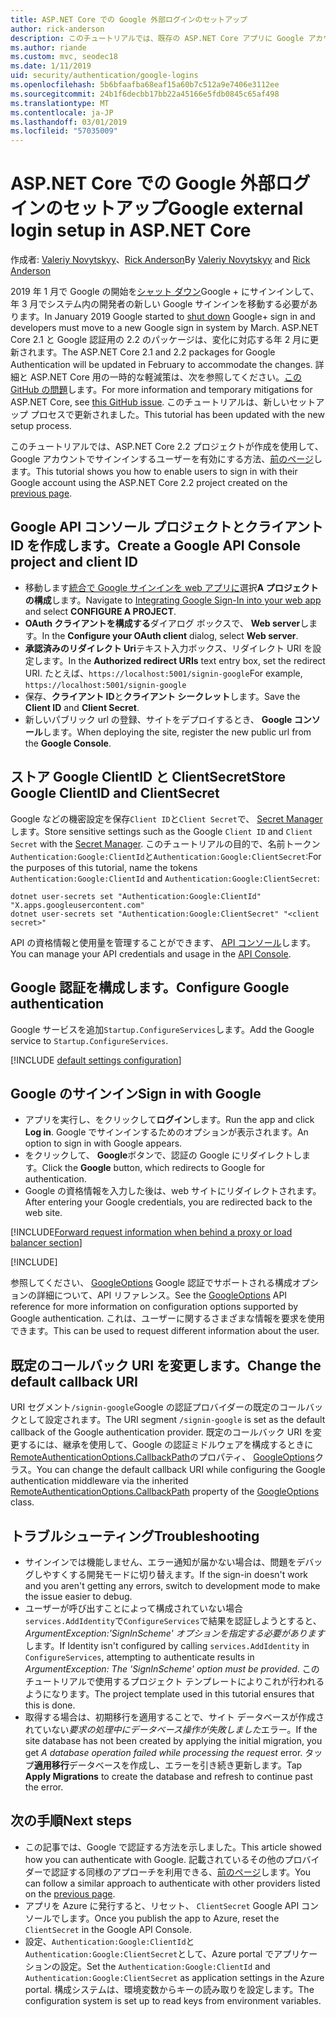 ```yaml
---
title: ASP.NET Core での Google 外部ログインのセットアップ
author: rick-anderson
description: このチュートリアルでは、既存の ASP.NET Core アプリに Google アカウントのユーザー認証の統合について説明します。
ms.author: riande
ms.custom: mvc, seodec18
ms.date: 1/11/2019
uid: security/authentication/google-logins
ms.openlocfilehash: 5b6bfaafba68eaf15a60b7c512a9e7406e3112ee
ms.sourcegitcommit: 24b1f6decbb17bb22a45166e5fdb0845c65af498
ms.translationtype: MT
ms.contentlocale: ja-JP
ms.lasthandoff: 03/01/2019
ms.locfileid: "57035009"
---
```

# <a name="google-external-login-setup-in-aspnet-core"></a><span data-ttu-id="fa4a8-103">ASP.NET Core での Google 外部ログインのセットアップ</span><span class="sxs-lookup"><span data-stu-id="fa4a8-103">Google external login setup in ASP.NET Core</span></span>

<span data-ttu-id="fa4a8-104">作成者: [Valeriy Novytskyy](https://github.com/01binary)、[Rick Anderson](https://twitter.com/RickAndMSFT)</span><span class="sxs-lookup"><span data-stu-id="fa4a8-104">By [Valeriy Novytskyy](https://github.com/01binary) and [Rick Anderson](https://twitter.com/RickAndMSFT)</span></span>

<span data-ttu-id="fa4a8-105">2019 年 1 月で Google の開始を[シャット ダウン](https://developers.google.com/+/api-shutdown)Google + にサインインして、年 3 月でシステム内の開発者の新しい Google サインインを移動する必要があります。</span><span class="sxs-lookup"><span data-stu-id="fa4a8-105">In January 2019 Google started to [shut down](https://developers.google.com/+/api-shutdown) Google+ sign in and developers must move to a new Google sign in system by March.</span></span> <span data-ttu-id="fa4a8-106">ASP.NET Core 2.1 と Google 認証用の 2.2 のパッケージは、変化に対応する年 2 月に更新されます。</span><span class="sxs-lookup"><span data-stu-id="fa4a8-106">The ASP.NET Core 2.1 and 2.2 packages for Google Authentication will be updated in February to accommodate the changes.</span></span> <span data-ttu-id="fa4a8-107">詳細と ASP.NET Core 用の一時的な軽減策は、次を参照してください。[この GitHub の問題](https://github.com/aspnet/AspNetCore/issues/6486)します。</span><span class="sxs-lookup"><span data-stu-id="fa4a8-107">For more information and temporary mitigations for ASP.NET Core, see [this GitHub issue](https://github.com/aspnet/AspNetCore/issues/6486).</span></span> <span data-ttu-id="fa4a8-108">このチュートリアルは、新しいセットアップ プロセスで更新されました。</span><span class="sxs-lookup"><span data-stu-id="fa4a8-108">This tutorial has been updated with the new setup process.</span></span>

<span data-ttu-id="fa4a8-109">このチュートリアルでは、ASP.NET Core 2.2 プロジェクトが作成を使用して、Google アカウントでサインインするユーザーを有効にする方法、[前のページ](xref:security/authentication/social/index)します。</span><span class="sxs-lookup"><span data-stu-id="fa4a8-109">This tutorial shows you how to enable users to sign in with their Google account using the ASP.NET Core 2.2 project created on the [previous page](xref:security/authentication/social/index).</span></span>

## <a name="create-a-google-api-console-project-and-client-id"></a><span data-ttu-id="fa4a8-110">Google API コンソール プロジェクトとクライアント ID を作成します。</span><span class="sxs-lookup"><span data-stu-id="fa4a8-110">Create a Google API Console project and client ID</span></span>

* <span data-ttu-id="fa4a8-111">移動します[統合で Google サインインを web アプリに](https://developers.google.com/identity/sign-in/web/devconsole-project)選択**A プロジェクトの構成**します。</span><span class="sxs-lookup"><span data-stu-id="fa4a8-111">Navigate to [Integrating Google Sign-In into your web app](https://developers.google.com/identity/sign-in/web/devconsole-project) and select **CONFIGURE A PROJECT**.</span></span>
* <span data-ttu-id="fa4a8-112">**OAuth クライアントを構成する**ダイアログ ボックスで、 **Web server**します。</span><span class="sxs-lookup"><span data-stu-id="fa4a8-112">In the **Configure your OAuth client** dialog, select **Web server**.</span></span>
* <span data-ttu-id="fa4a8-113">**承認済みのリダイレクト Uri**テキスト入力ボックス、リダイレクト URI を設定します。</span><span class="sxs-lookup"><span data-stu-id="fa4a8-113">In the **Authorized redirect URIs** text entry box, set the redirect URI.</span></span> <span data-ttu-id="fa4a8-114">たとえば、`https://localhost:5001/signin-google`</span><span class="sxs-lookup"><span data-stu-id="fa4a8-114">For example, `https://localhost:5001/signin-google`</span></span>
* <span data-ttu-id="fa4a8-115">保存、**クライアント ID**と**クライアント シークレット**します。</span><span class="sxs-lookup"><span data-stu-id="fa4a8-115">Save the **Client ID** and **Client Secret**.</span></span>
* <span data-ttu-id="fa4a8-116">新しいパブリック url の登録、サイトをデプロイするとき、 **Google コンソール**します。</span><span class="sxs-lookup"><span data-stu-id="fa4a8-116">When deploying the site, register the new public url from the **Google Console**.</span></span>

## <a name="store-google-clientid-and-clientsecret"></a><span data-ttu-id="fa4a8-117">ストア Google ClientID と ClientSecret</span><span class="sxs-lookup"><span data-stu-id="fa4a8-117">Store Google ClientID and ClientSecret</span></span>

<span data-ttu-id="fa4a8-118">Google などの機密設定を保存`Client ID`と`Client Secret`で、 [Secret Manager](xref:security/app-secrets)します。</span><span class="sxs-lookup"><span data-stu-id="fa4a8-118">Store sensitive settings such as the Google `Client ID` and `Client Secret` with the [Secret Manager](xref:security/app-secrets).</span></span> <span data-ttu-id="fa4a8-119">このチュートリアルの目的で、名前トークン`Authentication:Google:ClientId`と`Authentication:Google:ClientSecret`:</span><span class="sxs-lookup"><span data-stu-id="fa4a8-119">For the purposes of this tutorial, name the tokens `Authentication:Google:ClientId` and `Authentication:Google:ClientSecret`:</span></span>

```console
dotnet user-secrets set "Authentication:Google:ClientId" "X.apps.googleusercontent.com"
dotnet user-secrets set "Authentication:Google:ClientSecret" "<client secret>"
```

<span data-ttu-id="fa4a8-120">API の資格情報と使用量を管理することができます、 [API コンソール](https://console.developers.google.com/apis/dashboard)します。</span><span class="sxs-lookup"><span data-stu-id="fa4a8-120">You can manage your API credentials and usage in the [API Console](https://console.developers.google.com/apis/dashboard).</span></span>

## <a name="configure-google-authentication"></a><span data-ttu-id="fa4a8-121">Google 認証を構成します。</span><span class="sxs-lookup"><span data-stu-id="fa4a8-121">Configure Google authentication</span></span>

<span data-ttu-id="fa4a8-122">Google サービスを追加`Startup.ConfigureServices`します。</span><span class="sxs-lookup"><span data-stu-id="fa4a8-122">Add the Google service to `Startup.ConfigureServices`.</span></span>

[!INCLUDE [default settings configuration](includes/default-settings2-2.md)]

## <a name="sign-in-with-google"></a><span data-ttu-id="fa4a8-123">Google のサインイン</span><span class="sxs-lookup"><span data-stu-id="fa4a8-123">Sign in with Google</span></span>

* <span data-ttu-id="fa4a8-124">アプリを実行し、をクリックして**ログイン**します。</span><span class="sxs-lookup"><span data-stu-id="fa4a8-124">Run the app and click **Log in**.</span></span> <span data-ttu-id="fa4a8-125">Google でサインインするためのオプションが表示されます。</span><span class="sxs-lookup"><span data-stu-id="fa4a8-125">An option to sign in with Google appears.</span></span>
* <span data-ttu-id="fa4a8-126">をクリックして、 **Google**ボタンで、認証の Google にリダイレクトします。</span><span class="sxs-lookup"><span data-stu-id="fa4a8-126">Click the **Google** button, which redirects to Google for authentication.</span></span>
* <span data-ttu-id="fa4a8-127">Google の資格情報を入力した後は、web サイトにリダイレクトされます。</span><span class="sxs-lookup"><span data-stu-id="fa4a8-127">After entering your Google credentials, you are redirected back to the web site.</span></span>

[!INCLUDE[Forward request information when behind a proxy or load balancer section](includes/forwarded-headers-middleware.md)]

[!INCLUDE[](includes/chain-auth-providers.md)]

<span data-ttu-id="fa4a8-128">参照してください、 [GoogleOptions](/dotnet/api/microsoft.aspnetcore.authentication.google.googleoptions) Google 認証でサポートされる構成オプションの詳細について、API リファレンス。</span><span class="sxs-lookup"><span data-stu-id="fa4a8-128">See the [GoogleOptions](/dotnet/api/microsoft.aspnetcore.authentication.google.googleoptions) API reference for more information on configuration options supported by Google authentication.</span></span> <span data-ttu-id="fa4a8-129">これは、ユーザーに関するさまざまな情報を要求を使用できます。</span><span class="sxs-lookup"><span data-stu-id="fa4a8-129">This can be used to request different information about the user.</span></span>

## <a name="change-the-default-callback-uri"></a><span data-ttu-id="fa4a8-130">既定のコールバック URI を変更します。</span><span class="sxs-lookup"><span data-stu-id="fa4a8-130">Change the default callback URI</span></span>

<span data-ttu-id="fa4a8-131">URI セグメント`/signin-google`Google の認証プロバイダーの既定のコールバックとして設定されます。</span><span class="sxs-lookup"><span data-stu-id="fa4a8-131">The URI segment `/signin-google` is set as the default callback of the Google authentication provider.</span></span> <span data-ttu-id="fa4a8-132">既定のコールバック URI を変更するには、継承を使用して、Google の認証ミドルウェアを構成するときに[RemoteAuthenticationOptions.CallbackPath](/dotnet/api/microsoft.aspnetcore.authentication.remoteauthenticationoptions.callbackpath)のプロパティ、 [GoogleOptions](/dotnet/api/microsoft.aspnetcore.authentication.google.googleoptions)クラス。</span><span class="sxs-lookup"><span data-stu-id="fa4a8-132">You can change the default callback URI while configuring the Google authentication middleware via the inherited [RemoteAuthenticationOptions.CallbackPath](/dotnet/api/microsoft.aspnetcore.authentication.remoteauthenticationoptions.callbackpath) property of the [GoogleOptions](/dotnet/api/microsoft.aspnetcore.authentication.google.googleoptions) class.</span></span>

## <a name="troubleshooting"></a><span data-ttu-id="fa4a8-133">トラブルシューティング</span><span class="sxs-lookup"><span data-stu-id="fa4a8-133">Troubleshooting</span></span>

* <span data-ttu-id="fa4a8-134">サインインでは機能しません、エラー通知が届かない場合は、問題をデバッグしやすくする開発モードに切り替えます。</span><span class="sxs-lookup"><span data-stu-id="fa4a8-134">If the sign-in doesn't work and you aren't getting any errors, switch to development mode to make the issue easier to debug.</span></span>
* <span data-ttu-id="fa4a8-135">ユーザーが呼び出すことによって構成されていない場合`services.AddIdentity`で`ConfigureServices`で結果を認証しようとすると、 *ArgumentException:'SignInScheme' オプションを指定する必要があります*します。</span><span class="sxs-lookup"><span data-stu-id="fa4a8-135">If Identity isn't configured by calling `services.AddIdentity` in `ConfigureServices`, attempting to authenticate results in *ArgumentException: The 'SignInScheme' option must be provided*.</span></span> <span data-ttu-id="fa4a8-136">このチュートリアルで使用するプロジェクト テンプレートによりこれが行われるようになります。</span><span class="sxs-lookup"><span data-stu-id="fa4a8-136">The project template used in this tutorial ensures that this is done.</span></span>
* <span data-ttu-id="fa4a8-137">取得する場合は、初期移行を適用することで、サイト データベースが作成されていない*要求の処理中にデータベース操作が失敗しました*エラー。</span><span class="sxs-lookup"><span data-stu-id="fa4a8-137">If the site database has not been created by applying the initial migration, you get *A database operation failed while processing the request* error.</span></span> <span data-ttu-id="fa4a8-138">タップ**適用移行**データベースを作成し、エラーを引き続き更新します。</span><span class="sxs-lookup"><span data-stu-id="fa4a8-138">Tap **Apply Migrations** to create the database and refresh to continue past the error.</span></span>

## <a name="next-steps"></a><span data-ttu-id="fa4a8-139">次の手順</span><span class="sxs-lookup"><span data-stu-id="fa4a8-139">Next steps</span></span>

* <span data-ttu-id="fa4a8-140">この記事では、Google で認証する方法を示しました。</span><span class="sxs-lookup"><span data-stu-id="fa4a8-140">This article showed how you can authenticate with Google.</span></span> <span data-ttu-id="fa4a8-141">記載されているその他のプロバイダーで認証する同様のアプローチを利用できる、[前のページ](xref:security/authentication/social/index)します。</span><span class="sxs-lookup"><span data-stu-id="fa4a8-141">You can follow a similar approach to authenticate with other providers listed on the [previous page](xref:security/authentication/social/index).</span></span>
* <span data-ttu-id="fa4a8-142">アプリを Azure に発行すると、リセット、 `ClientSecret` Google API コンソールでします。</span><span class="sxs-lookup"><span data-stu-id="fa4a8-142">Once you publish the app to Azure, reset the `ClientSecret` in the Google API Console.</span></span>
* <span data-ttu-id="fa4a8-143">設定、`Authentication:Google:ClientId`と`Authentication:Google:ClientSecret`として、Azure portal でアプリケーションの設定。</span><span class="sxs-lookup"><span data-stu-id="fa4a8-143">Set the `Authentication:Google:ClientId` and `Authentication:Google:ClientSecret` as application settings in the Azure portal.</span></span> <span data-ttu-id="fa4a8-144">構成システムは、環境変数からキーの読み取りを設定します。</span><span class="sxs-lookup"><span data-stu-id="fa4a8-144">The configuration system is set up to read keys from environment variables.</span></span>
